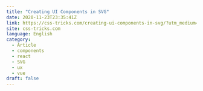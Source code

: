 ```yaml
---
title: "Creating UI Components in SVG"
date: 2020-11-23T23:35:41Z
link: https://css-tricks.com/creating-ui-components-in-svg/?utm_medium=RSS&utm_source=news.12bit.vn
site: css-tricks.com
language: English
category:
  - Article
  - components
  - react
  - SVG
  - ux
  - vue
draft: false
---
```

